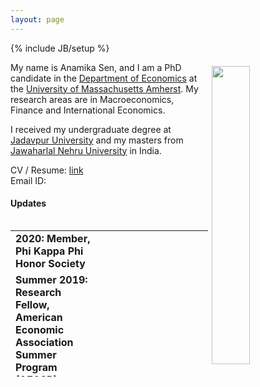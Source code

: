 ```yaml
---
layout: page
---
```

{% include JB/setup %}

<img style="float: right; width: 35%; padding: 6px;" src=" https://images.squarespace-cdn.com/content/v1/5936d98f6a4963bcd1ed94d3/1528899267053-YQHUCXD9PVX7YZ0ZSAC9/ke17ZwdGBToddI8pDm48kEQTMfi5Hhw8ZP0wLk20ueNZw-zPPgdn4jUwVcJE1ZvWQUxwkmyExglNqGp0IvTJZamWLI2zvYWH8K3-s_4yszcp2ryTI0HqTOaaUohrI8PIMuLQncBiuv4_Co4T3wpeqWsoJu64HacZ2wo3bkQJ_NYKMshLAGzx4R3EDFOm1kBS/Picture+-+Anamika+Sen.jpg">

My name is Anamika Sen, and I am a PhD candidate in the [Department of Economics](https://www.umass.edu/economics/) at the [University of Massachusetts Amherst](https://www.umass.edu/). My research areas are in Macroeconomics, Finance and International Economics.

I received my undergraduate degree at [Jadavpur University](http://www.jaduniv.edu.in/view_department.php?deptid=66) and my masters from [Jawaharlal Nehru University](https://www.jnu.ac.in/) in India.


CV / Resume: [link](https://www.peri.umass.edu/images/CV_Anamika_Sen.pdf)  
Email ID: 

#### Updates

<div style="height:250px;overflow:auto;">
<table>
<col width="100px">
<col width="630px">
  
  <tr><td><b>2020: Member, Phi Kappa Phi Honor Society </td></tr>
  <tr><td><b>Summer 2019: Research Fellow, American Economic Association Summer Program (AEASP) </td></tr>
  <tr><td><b>2011: Awardee, Dept. of Science and Technology INSPIRE scholarship for excellence among high schoolgraduates in India (declined) </td></tr>
